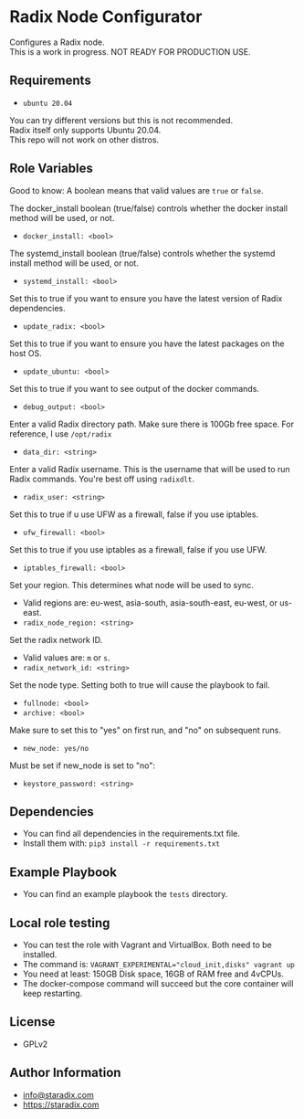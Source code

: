 Radix Node Configurator
=========
Configures a Radix node.  
This is a work in progress. NOT READY FOR PRODUCTION USE.

Requirements
------------
* `ubuntu 20.04`
  
You can try different versions but this is not recommended.  
Radix itself only supports Ubuntu 20.04.  
This repo will not work on other distros.  

Role Variables
--------------
Good to know: A boolean means that valid values are `true` or `false`.

The docker_install boolean (true/false) controls whether the docker install method will be used, or not.
* `docker_install: <bool>`

The systemd_install boolean (true/false) controls whether the systemd install method will be used, or not.
* `systemd_install: <bool>`

Set this to true if you want to ensure you have the latest version of Radix dependencies.
* `update_radix: <bool>`

Set this to true if you want to ensure you have the latest packages on the host OS.
* `update_ubuntu: <bool>`

Set this to true if you want to see output of the docker commands.
* `debug_output: <bool>`

Enter a valid Radix directory path. Make sure there is 100Gb free space.
For reference, I use `/opt/radix`
* `data_dir: <string>`

Enter a valid Radix username. This is the username that will be used to run Radix commands.
You're best off using `radixdlt`.
* `radix_user: <string>`

Set this to true if u use UFW as a firewall, false if you use iptables.
* `ufw_firewall: <bool>`

Set this to true if you use iptables as a firewall, false if you use UFW.
* `iptables_firewall: <bool>`

Set your region. This determines what node will be used to sync. 
* Valid regions are: eu-west, asia-south, asia-south-east, eu-west, or us-east.
* `radix_node_region: <string>`

Set the radix network ID. 
* Valid values are: `m` or `s`.
* `radix_network_id: <string>`

Set the node type. Setting both to true will cause the playbook to fail.
* `fullnode: <bool>`
* `archive: <bool>`

Make sure to set this to "yes" on first run, and "no" on subsequent runs.
* `new_node: yes/no`

Must be set if new_node is set to "no":
* `keystore_password: <string>`

Dependencies
------------
* You can find all dependencies in the requirements.txt file.  
* Install them with: `pip3 install -r requirements.txt`

Example Playbook
----------------
* You can find an example playbook the `tests` directory.  


Local role testing
-------
* You can test the role with Vagrant and VirtualBox. Both need to be installed.  
* The command is: `VAGRANT_EXPERIMENTAL="cloud_init,disks" vagrant up`  
* You need at least: 150GB Disk space, 16GB of RAM free and 4vCPUs.
* The docker-compose command will succeed but the core container will keep restarting.

License
-------
* GPLv2

Author Information
------------------
* [info@staradix.com](mailto://info@staradix.com)
* https://staradix.com